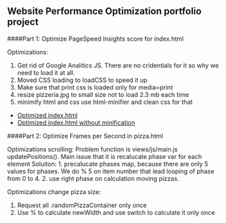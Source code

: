 ## Website Performance Optimization portfolio project


####Part 1: Optimize PageSpeed Insights score for index.html

Optimizations:
 1. Get rid of Google Analitics JS. There are no cridentials for it so why we need to load it at all.
 2. Moved CSS loading to loadCSS to speed it up
 3. Make sure that print css is loaded only for media=print
 4. resize pizzeria.jpg to small size not to load 2.3 mb each time
 5. minimify html and css use html-minifier and clean css for that

* [Optimized index.html](http://denismoroz.github.io/fend-p4/ "Optimized portfolio")
* [Optimized index.html without minification ](http://denismoroz.github.io/fend-p4/index.full.html "Not minified optimized portfolio")

####Part 2: Optimize Frames per Second in pizza.html

Optimizations scrolling:
 Problem function is views/js/main.js updatePositions(). Main issue that it is recalucate phase var for each element
Soluiton:
	1. precalucate phases map, because there are only 5 values for phases. We do % 5 on item number that lead looping of phase from 0 to 4.
 	2. use right phase on calculation moving pizzas.

Optimizations change pizza size:
 1. Request all .randomPizzaContainer only once
 2. Use % to calculate newWidth and use switch to calculate it only once
